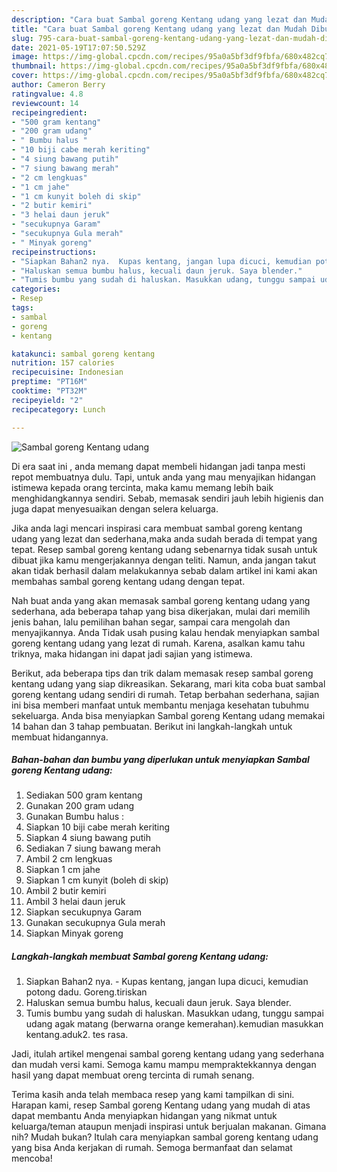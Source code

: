 ```yaml
---
description: "Cara buat Sambal goreng Kentang udang yang lezat dan Mudah Dibuat"
title: "Cara buat Sambal goreng Kentang udang yang lezat dan Mudah Dibuat"
slug: 795-cara-buat-sambal-goreng-kentang-udang-yang-lezat-dan-mudah-dibuat
date: 2021-05-19T17:07:50.529Z
image: https://img-global.cpcdn.com/recipes/95a0a5bf3df9fbfa/680x482cq70/sambal-goreng-kentang-udang-foto-resep-utama.jpg
thumbnail: https://img-global.cpcdn.com/recipes/95a0a5bf3df9fbfa/680x482cq70/sambal-goreng-kentang-udang-foto-resep-utama.jpg
cover: https://img-global.cpcdn.com/recipes/95a0a5bf3df9fbfa/680x482cq70/sambal-goreng-kentang-udang-foto-resep-utama.jpg
author: Cameron Berry
ratingvalue: 4.8
reviewcount: 14
recipeingredient:
- "500 gram kentang"
- "200 gram udang"
- " Bumbu halus "
- "10 biji cabe merah keriting"
- "4 siung bawang putih"
- "7 siung bawang merah"
- "2 cm lengkuas"
- "1 cm jahe"
- "1 cm kunyit boleh di skip"
- "2 butir kemiri"
- "3 helai daun jeruk"
- "secukupnya Garam"
- "secukupnya Gula merah"
- " Minyak goreng"
recipeinstructions:
- "Siapkan Bahan2 nya.  Kupas kentang, jangan lupa dicuci, kemudian potong dadu. Goreng.tiriskan"
- "Haluskan semua bumbu halus, kecuali daun jeruk. Saya blender."
- "Tumis bumbu yang sudah di haluskan. Masukkan udang, tunggu sampai udang agak matang (berwarna orange kemerahan).kemudian masukkan kentang.aduk2. tes rasa."
categories:
- Resep
tags:
- sambal
- goreng
- kentang

katakunci: sambal goreng kentang 
nutrition: 157 calories
recipecuisine: Indonesian
preptime: "PT16M"
cooktime: "PT32M"
recipeyield: "2"
recipecategory: Lunch

---
```



![Sambal goreng Kentang udang](https://img-global.cpcdn.com/recipes/95a0a5bf3df9fbfa/680x482cq70/sambal-goreng-kentang-udang-foto-resep-utama.jpg)

Di era  saat ini , anda memang dapat membeli hidangan jadi tanpa mesti repot membuatnya dulu. Tapi, untuk anda yang mau menyajikan hidangan istimewa kepada orang tercinta, maka kamu memang lebih baik menghidangkannya sendiri. Sebab, memasak sendiri jauh lebih higienis dan juga dapat menyesuaikan dengan selera keluarga.

Jika anda lagi mencari inspirasi cara membuat sambal goreng kentang udang yang lezat dan sederhana,maka anda sudah berada di tempat yang tepat. Resep sambal goreng kentang udang  sebenarnya tidak susah untuk dibuat jika kamu mengerjakannya dengan teliti. Namun, anda jangan takut akan tidak berhasil dalam melakukannya 
sebab dalam artikel ini kami akan membahas sambal goreng kentang udang dengan tepat.  



Nah buat anda yang akan memasak sambal goreng kentang udang yang sederhana, ada beberapa tahap yang bisa dikerjakan, mulai dari memilih jenis bahan, lalu pemilihan bahan segar, sampai cara mengolah dan menyajikannya. Anda Tidak usah pusing kalau hendak menyiapkan sambal goreng kentang udang yang lezat di rumah. Karena, asalkan kamu  tahu triknya, maka hidangan ini dapat jadi sajian yang istimewa.

Berikut, ada beberapa tips dan trik dalam memasak resep sambal goreng kentang udang yang siap dikreasikan. Sekarang, mari kita coba buat sambal goreng kentang udang sendiri di rumah. Tetap berbahan sederhana, sajian ini bisa memberi manfaat untuk membantu menjaga kesehatan tubuhmu sekeluarga. Anda bisa menyiapkan Sambal goreng Kentang udang memakai 14 bahan dan 3 tahap pembuatan. Berikut ini langkah-langkah untuk membuat hidangannya.

<!--inarticleads1-->

##### Bahan-bahan dan bumbu yang diperlukan untuk menyiapkan Sambal goreng Kentang udang:

1. Sediakan 500 gram kentang
1. Gunakan 200 gram udang
1. Gunakan  Bumbu halus :
1. Siapkan 10 biji cabe merah keriting
1. Siapkan 4 siung bawang putih
1. Sediakan 7 siung bawang merah
1. Ambil 2 cm lengkuas
1. Siapkan 1 cm jahe
1. Siapkan 1 cm kunyit (boleh di skip)
1. Ambil 2 butir kemiri
1. Ambil 3 helai daun jeruk
1. Siapkan secukupnya Garam
1. Gunakan secukupnya Gula merah
1. Siapkan  Minyak goreng




<!--inarticleads2-->

##### Langkah-langkah membuat Sambal goreng Kentang udang:

1. Siapkan Bahan2 nya.  - Kupas kentang, jangan lupa dicuci, kemudian potong dadu. Goreng.tiriskan
1. Haluskan semua bumbu halus, kecuali daun jeruk. Saya blender.
1. Tumis bumbu yang sudah di haluskan. Masukkan udang, tunggu sampai udang agak matang (berwarna orange kemerahan).kemudian masukkan kentang.aduk2. tes rasa.




Jadi, itulah artikel mengenai  sambal goreng kentang udang  yang sederhana dan mudah versi kami. Semoga kamu mampu mempraktekkannya dengan hasil yang dapat membuat oreng tercinta di rumah senang. 

Terima kasih anda telah membaca resep yang kami tampilkan di sini. Harapan kami, resep  Sambal goreng Kentang udang yang mudah di atas dapat membantu Anda menyiapkan hidangan yang nikmat untuk keluarga/teman ataupun menjadi inspirasi untuk berjualan makanan. Gimana nih? Mudah bukan? Itulah cara menyiapkan sambal goreng kentang udang yang bisa Anda kerjakan di rumah. Semoga bermanfaat dan selamat mencoba!

